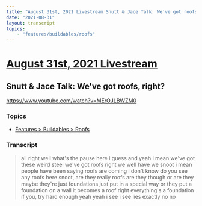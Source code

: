 ```yaml
---
title: "August 31st, 2021 Livestream Snutt & Jace Talk: We've got roofs, right?"
date: "2021-08-31"
layout: transcript
topics:
    - "features/buildables/roofs"
---
```

# [August 31st, 2021 Livestream](../2021-08-31.md)
## Snutt & Jace Talk: We've got roofs, right?
https://www.youtube.com/watch?v=MErOJLBWZM0

### Topics
* [Features > Buildables > Roofs](../topics/features/buildables/roofs.md)

### Transcript

> all right well what's the pause here i guess and yeah i mean we've got these weird steel we've got roofs right we well have we snoot i mean people have been saying roofs are coming i don't know do you see any roofs here snoot, are they really roofs are they though or are they maybe they're just foundations just put in a special way or they put a foundation on a wall it becomes a roof right everything's a foundation if you, try hard enough yeah yeah i see i see lies exactly no no
